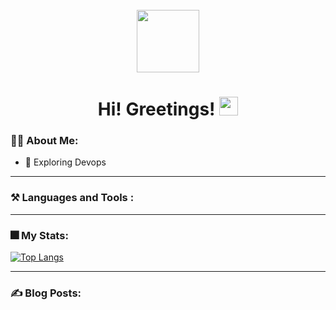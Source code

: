 
<div id="header" align="center">
  <br>
  <img src="https://media.giphy.com/media/IpM4kYGnxqmE02P9rr/giphy.gif" width="100" />
<br>
  <img src="https://komarev.com/ghpvc/?username=priyankatuladhar&style=flat-square&color=blue" alt=""/>
  <h1>
  Hi! Greetings!
  <img src="https://media.giphy.com/media/hvRJCLFzcasrR4ia7z/giphy.gif" width="30px"/>
</h1>
</div>

### 👩‍💻 About Me:

- 🌱 Exploring Devops

---

### ⚒️ Languages and Tools :
<div>
 
  
</div>

----
### 🎆 My Stats:



[![Top Langs](https://github-readme-stats.vercel.app/api/top-langs/?username=priyankatuladhar&layout=compact&theme=vision-friendly-dark)](https://github.com/anuraghazra/github-readme-stats)

---
### ✍️ Blog Posts:

<!-- Blog-Post-List:Start -->
<!-- Blog-Post-List:End -->
